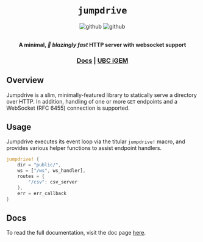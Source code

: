 <div align="center">
    <h1><code>jumpdrive</code></h1>
    <a href="https://github.com/UBC-iGEM/jumpdrive" style="text-decoration: none;">
        <img alt="github" src="https://img.shields.io/badge/UBC--iGEM-jumpdrive-8da0cb?style=for-the-badge&labelColor=555555&logo=github">
    </a>
    <a href="https://jumpdrive.vercel.app/jumpdrive/" style="text-decoration: none;">
        <img alt="github" src="https://img.shields.io/github/deployments/UBC-iGEM/jumpdrive/production?&style=for-the-badge&labelColor=555555&logo=vercel">
    </a>
    <br/>
    <br/>
    <p><strong>A minimal, <em>🚀 blazingly fast</em> HTTP server with websocket support</strong></p>
    <h3>
        <a href="https://jumpdrive.vercel.app/jumpdrive/">Docs</a>
        <span> | </span>
        <a href="https://ubcigem.com/">UBC iGEM</a>
    </h3>
</div>

## Overview
Jumpdrive is a slim, minimally-featured library to statically serve a directory over HTTP. In addition, handling of one or more `GET` endpoints and a WebSocket (RFC 6455) connection is supported.

## Usage
Jumpdrive executes its event loop via the titular `jumpdrive!` macro, and provides various helper functions to assist endpoint handlers.
```rust
jumpdrive! {
    dir = "public/",
    ws = ["/ws", ws_handler],
    routes = {
        "/csv": csv_server
    },
    err = err_callback
}
```

## Docs
To read the full documentation, visit the doc page [here](https://jumpdrive.vercel.app/jumpdrive/).
